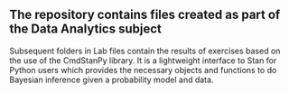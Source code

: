 ## The repository contains files created as part of the Data Analytics subject

Subsequent folders in Lab files contain the results of exercises based on the use of the CmdStanPy library. It is a lightweight interface to Stan for Python users which provides the necessary objects and functions to do Bayesian inference given a probability model and data.
